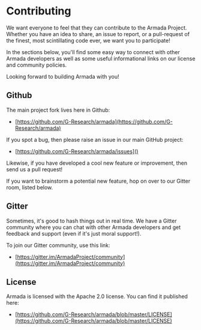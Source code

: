 # Contributing

We want everyone to feel that they can contribute to the Armada Project.  Whether you have an idea to share, an issue to report, or a pull-request of the finest, most scintillating code ever, we want you to participate!

In the sections below, you'll find some easy way to connect with other Armada developers as well as some useful informational links on our license and community policies.

Looking forward to building Armada with you!


## Github

The main project fork lives here in Github:

* [https://github.com/G-Research/armada](https://github.com/G-Research/armada)

If you spot a bug, then please raise an issue in our main GitHub project:

* [https://github.com/G-Research/armada/issues]()

Likewise, if you have developed a cool new feature or improvement, then send us a pull request!

If you want to brainstorm a potential new feature, hop on over to our Gitter room, listed below.


## Gitter

Sometimes, it's good to hash things out in real time.  We have a Gitter community where you can chat with other Armada developers and get feedback and support (even if it's just moral support!).

To join our Gitter community, use this link:

* [https://gitter.im/ArmadaProject/community](https://gitter.im/ArmadaProject/community)

## License

Armada is licensed with the Apache 2.0 license.  You can find it published here:

* [https://github.com/G-Research/armada/blob/master/LICENSE](https://github.com/G-Research/armada/blob/master/LICENSE)
